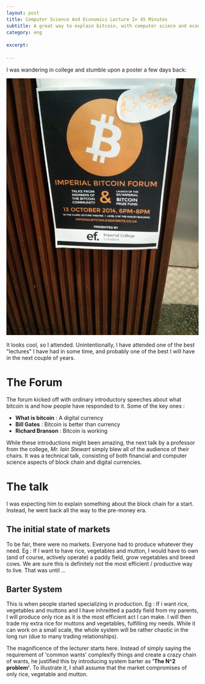 ```yaml
---
layout: post
title: Computer Science And Economics Lecture In 45 Minutes
subtitle: A great way to explain bitcoin, with computer sciece and economics in it!
category: eng

excerpt: 

---
```


I was wandering in college and stumble upon a poster a few days back:

<div class="full zoomable"><img src="/images/imperial-bitcoin-forum-poster.jpg"></div>

It looks cool, so I attended. Unintentionally, I have attended one of the best "lectures" I have had in some time, and probably one of the best I will have in the next couple of years.

# The Forum

The forum kicked off with ordinary introductory speeches about what bitcoin is and how people have responded to it. Some of the key ones :

* **What is bitcoin** : A digital currency
* **Bill Gates** : Bitcoin is better than currency
* **Richard Branson** : Bitcoin is working

While these introductions might been amazing, the next talk by a professor from the college, *Mr. Iain Stewart* simply blew all of the audience of their chairs. It was a technical talk, consisting of both financial and computer science aspects of block chain and digital currencies.

# The talk

I was expecting him to explain something about the block chain for a start. Instead, he went back all the way to the pre-money era.

## The initial state of markets

To be fair, there were no markets. Everyone had to produce whatever they need. Eg : If I want to have rice, vegetables and mutton, I would have to own (and of course, actively operate) a paddy field, grow vegetables and breed cows. We are sure this is definitely not the most efficient / productive way to live. That was until ...

## Barter System

This is when people started specializing in production. Eg : If i want rice, vegetables and muttons and I have inhreitted a paddy field from my parents, I will produce only rice as it is the most efficient act I can make. I will then trade my extra rice for muttons and vegetables, fulfilling my needs. While it can work on a small scale, the whole system will be rather chaotic in the long run (due to many trading relationships).

The magnificence of the lecturer starts here. Instead of simply saying the requirement of 'common wants' complexify things and create a crazy chain of wants, he justified this by introducing system barter as **'The N^2 problem'**. To illustrate it, I shall assume that the market compromises of only rice, vegetable and mutton.

<div style="text-align : center">
    <style>
    #n2table {
        margin : auto auto;
    }

    #n2table td {
        border: solid 1px black;
        padding: 5px;
    }
    </style>
    <table id="n2table">
        <tr>
            <td></td>
            <td><b>Rice</b></td>
            <td><b>Vegetable</b></td>
            <td><b>Mutton</b></td>
        </tr>
        <tr>
            <td><b>Rice</b></td>
            <td style="background-color : gray"></td>
            <td></td>
            <td></td>
        </tr>
        <tr>
            <td><b>Vegetable</b></td>
            <td></td>
            <td style="background-color : gray"></td>
            <td></td>
        </tr>
        <tr>
            <td><b>Mutton</b></td>
            <td></td>
            <td></td>
            <td style="background-color : gray"></td>
        </tr>
    </table>
</div>

*The table is rather straight forward. The 1st row second column means someone with rice who wants vegetables, while the 2nd row 1st column means someone with vegetable who wants rice. The row label means supply, and column label means demand.*

There are a total of N(N-1) markets (which makes it O(N^2)), and that is a serious issue. Now that if I want the 3 things, I have to make sure those 3 markets exist or I will have to trade for something else and before getting what I want. As we know the value of N is (more or less) infinite, N^2 markets simply does not make sense. This was until money was created:

## Money 

The "most swappable thingey" (claimed to be abbreviated to 'money' by the speaker) is simply a standardized unit of trade. The creation of money goes down as one of the greatest creation in mankind. It magnificently reduces O(N^2) markets into O(N) markets. The former markets in the form of "supply rice, demand vegetables" have been simplified into "supply rice, demand money" or vice versa (that corresponds to 2N markets, but this fact isn't too important). In computer science, we know that reducing a problem from O(N^2) to O(N). In economics (or more common sense), simplifying problems are often the key to improvements.

So now we have money, and everyone is trading like nobody's business. Production grows, <em>locally</em>.

Early forms of moneys are in the form of gold, silver or valuable materials that cannot be duplicated. Money fulfills each of the following:

* Portable
* Valueable
* Medium of exchange
* Unit of Account
* Freedom of usage (nonstandard claim)

All is well and money is popularized. Soon, everyone is using money and fiat currency is evolved from the system (personally, I thought that the system is good, but less governments are utilizing this debt-based currency well). However, in the current context, it doesn't really matter whether it is "fiat currency", "gold coins" or "snail shells". All that matter that "the most swappable thingey" is the uniform unit of trade. To simplify the write up, we will call this "Most swappable thingey" money.

All is well.

.. until international trade came in.

## International trade

While money are portable, they are not portable enough! They lack *'teleportation'* abilities. For example:

Bob's in Malaysia wants to send 100 units of money to Alice in USA. Wait, how the hell are you supposed to do that? Sending by envelope would likely have an empty envelope end up at Alice's place. So, international transfer institutions (Wester Union, being one of the earliest pioneers) were formed. So instead of having Bob sending Alice 100 units of money, the process is :

1. Bob goes to financial office at Malaysia
2. Bob tells financial officer that he wants to send Alice 100 gold coins
3. Financial Office debits 101 gold coins (1 gold coin processing fees, note that this is significant!) and informs office in USA.
4. USA office sends a mail to Alice, telling her to collect her gold coins at their office.
5. She goes to the office, type her password (this is also significant) and 100 gold coins!

Now you may think it is well. Money is sent from one end of the world to the other (This is almost literally true, as the distance of Malaysia to New York is 14,994 km, about a third of the Earth's circumference). 

However, this "virtual currency" do not actually exist as money. There are merely numbers in computers! (some interesting topics about this are double spending prevention and fraudulent conveyance, but I will not go into those). Numbers in computer at Malaysia agrees that Bob's money has been reduced by 100 units of money and vice versa at numbers in the United States. This sounds OKAY, we will believe, as money is deducted from Bob's pocket and money is added into Alice's pocket.

Now, all should be well. I can transfer money globally and carry out international trade.

## The Unoticed Flaw

Let's go back to international trade:

* 1 gold coin processing fees
* type her password

While these "financial transfers" have grant money 'teleporation' abilities, they destroyed one of money's fundamental abilities -- Freedom of usage. We have been programmed not to notice that (kudos to speaker for pointing this out) . Think about the last time you go to a bank to set up a current / saving account, did you sign some documents, which usually ends with ***Terms and conditions apply***.

We never really bothered, as they should always apply.

>> HELL NO

Why the hell should T&C apply when we put money in our bank for transfers? Why the hell when I send money to Alice (assuming I am Bob), T & C shoud apply? The problems goes down to a trust-based monetary system we are currently using. Having trust in anything simply calls for contracts and signatures. The relation goes like this:

* Bob trust Financial Office in Malaysia to send the money to alice
* Financial Office in Malaysia trusts Financial Office in USA to give the money to Alice
* Financial Office in USA trust that Financial Office in Malaysia is speaking the truth
* Alice trusts Financial Office in USA that they are giving the right amount

While it may be more complex, this simple relation illustrates how important trust is in the current international trade / financial transfer system. The problem lies in the existence of a middle man. Imagine if gold coins can teleport, the scenario will be simplified into:

**Bob teleports gold coins to Alice's hands** , *end of story*

So if there is trust, what is backing it? It is what we call "the most swappable thingey" previously. In other words, the creation of financial transfer does not actually create a new type of currency or erradicates all existing problems, it is just a trust-based way of transferring money which erradicates portability problems in the expense of spending privacy. At the end of the day, all "Terms and conditions" plus contracts are backed by the "most swappable thingey" a.k.a. money.

We did not create "a new form" of trading mechanism, all we created was a complex trust-based mechanism to enhance global trading.

This is where block chain technology comes in:

## Block Chain

Block chain technology forms the basis of digital currency. While conventional financial transfer requires loads of trust in it, block chain-based technology, a.k.a. "Better most swappable thingey", does not. Block chain may sound like rocket science, but it is fairly simple to understand. "Block" refers to individual transactions and "chain" refers to a series of transaction occuring.

Block chain technology does require verification by a third party in some sense, but no elements of trust is required. Illustrating the process in words is hard, but I will try to explain using an example:

1. Bob wants to send Alice 100 units of "better most swappable thingey, *B* "
2. Bob appends the transaction into the block chain
3. People all over the world (a.k.a third parties) tries to verify the transaction
4. Once someone verifies it, Alice gets 100 units of *B* !
5. (This is the case for bitcoin, may vary for other digital currency) That fellow that verified the transaction get some units of *B* as a reward!

The transaction verification is highly mathematical that the person who created it does not have an advantage to it, as it is signed by the private key of the previous transaction in the chain. As a result, the probability of anyone solving it is equal, and near nil. If you find the last few sentences too hard to decipher, just take it as the verification is really awesome and secure.

I am not writing in detail how the technical aspects of verification are, but it invovles hash function target value puzzle and proof of work to verify transactions. The identification verification is based on public-private key (if you are familiar with ssh(secure shell), it uses similiar technologies.)

## Some possible problems

This system maybe ideal, but there are some likely problems. You may read more about them with a simple google:

* 51 % attack scenario
* Dark wallet
* Usage of stealth address (an address which maps to the same account)
* Scalability

Works have been done with addressing these issues. Someone posted a question to the speaker about some of the problems above, and he did mention researches are going on, and suggested reading <a href="http://utxo.tumblr.com/">Bitcoin Scalability Engineering</a>

### End of Lecture

Mr. Iain Stewart received a truly warm applause for his highly informative, magnificent and humourous speech. The forum carried on with some talk of entrepreneurs in the bitcoin industry, one of them being a private-key offline vault, backed by insurance (ironically, in the form of conventional money) and bitcoin lending services (they charge interest rates in BTC!). Both of them were co-founded by Imperial alumni :)

We were then introduced to a program by EF, Entrepeneur First, to a Bitcoin project for imperial. More details available at <a href="http://joinef.com/bitcoin">joinef.com/bitcoin</a> and <a href="http://www3.imperial.ac.uk/bitcoin">Imperial Bitcoin portal</a>

That's it for the day. Digital Currency is (already) changing the world.

<div class="full zoomable"><img src="/images/bitcoin-technical-lecture.jpg"></div>

He is explaining about the "freedom of spending" in the above picture.

## Sources

* http://www.entrepreneur.com/article/238103
* http://www.coindesk.com/sir-richard-branson-bitcoin-working/

## Updates

Managed to get the lecturer's name from @matthewcliffod at twitter! Thanks! And a big shout out once again to Iain Stewart for the outstanding talk that day!.
